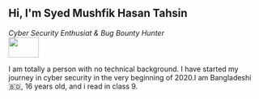 <h2>Hi, I'm Syed Mushfik Hasan Tahsin</h2>
<p><i>Cyber Security Enthusiat & Bug Bounty Hunter</i><br><img src="https://media.giphy.com/media/MM0Jrc8BHKx3y/giphy.gif" width=60px height=40px></p>
<p> I am totally a person with no technical background. I have started my journey in cyber security in the very beginning of 2020.I am Bangladeshi 🇧🇩, 16 years old, and i read in class 9.</p>
